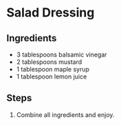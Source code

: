 # Salad Dressing

## Ingredients
- 3 tablespoons balsamic vinegar
- 2 tablespoons mustard
- 1 tablespoon maple syrup
- 1 tablespoon lemon juice

## Steps
1. Combine all ingredients and enjoy.